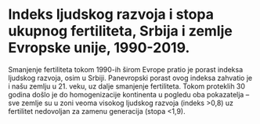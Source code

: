 # Indeks ljudskog razvoja i stopa ukupnog fertiliteta, Srbija i zemlje Evropske unije, 1990-2019.
Smanjenje fertiliteta tokom 1990-ih širom Evrope pratio je porast indeksa ljudskog razvoja, osim u Srbiji. Panevropski porast ovog indeksa zahvatio je i našu zemlju u 21. veku, uz dalje smanjenje fertiliteta. Tokom proteklih 30 godina došlo je do homogenizacije kontinenta u pogledu oba pokazatelja – sve zemlje su u zoni veoma visokog ljudskog razvoja (indeks >0,8) uz fertilitet nedovoljan za zamenu generacija (stopa <1,9).
